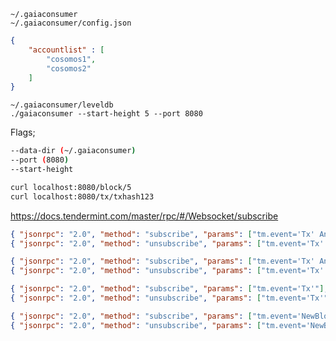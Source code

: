 `~/.gaiaconsumer`  
`~/.gaiaconsumer/config.json`  
```json
{
    "accountlist" : [
        "cosomos1", 
        "cosomos2"
    ]
}
```
`~/.gaiaconsumer/leveldb`  
`./gaiaconsumer --start-height 5 --port 8080`  

Flags;   
```bash
--data-dir (~/.gaiaconsumer)
--port (8080)
--start-height
```

```bash
curl localhost:8080/block/5
curl localhost:8080/tx/txhash123
```


https://docs.tendermint.com/master/rpc/#/Websocket/subscribe  


```json
{ "jsonrpc": "2.0", "method": "subscribe", "params": ["tm.event='Tx' And transfer.sender='cosmos17yj45mrgvwezj9jlnhcgd2wr33ufqlcflj0xxv'"], "id": 1 }
{ "jsonrpc": "2.0", "method": "unsubscribe", "params": ["tm.event='Tx' And transfer.sender='cosmos17yj45mrgvwezj9jlnhcgd2wr33ufqlcflj0xxv'"], "id": 1 }

{ "jsonrpc": "2.0", "method": "subscribe", "params": ["tm.event='Tx' And transfer.recipient='cosmos1vm975pe9hrghrdfg29ssdnkh0pl4m4vnckcaw0'"], "id": 1 }
{ "jsonrpc": "2.0", "method": "unsubscribe", "params": ["tm.event='Tx' And transfer.recipient='cosmos1vm975pe9hrghrdfg29ssdnkh0pl4m4vnckcaw0'"], "id": 1 }

{ "jsonrpc": "2.0", "method": "subscribe", "params": ["tm.event='Tx'"], "id": 1 }
{ "jsonrpc": "2.0", "method": "unsubscribe", "params": ["tm.event='Tx'"], "id": 1 }

{ "jsonrpc": "2.0", "method": "subscribe", "params": ["tm.event='NewBlock' and tx.height > 0"], "id": 1 }
{ "jsonrpc": "2.0", "method": "unsubscribe", "params": ["tm.event='NewBlock' and tx.height > 0"], "id": 1 }
```